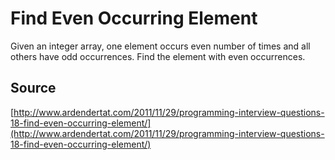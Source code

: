# Find Even Occurring Element

Given an integer array, one element occurs even number of times and all others have odd occurrences. Find the element with even occurrences.

## Source

[http://www.ardendertat.com/2011/11/29/programming-interview-questions-18-find-even-occurring-element/](http://www.ardendertat.com/2011/11/29/programming-interview-questions-18-find-even-occurring-element/)
